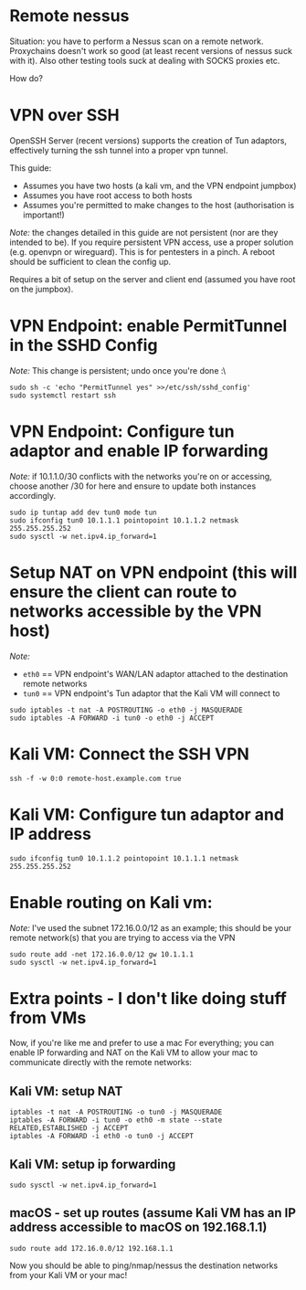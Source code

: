 # Remote nessus

Situation: you have to perform a Nessus scan on a remote network. Proxychains doesn't work so good (at least recent versions of nessus suck with it). Also other testing tools suck at dealing with SOCKS proxies etc.

How do?

# VPN over SSH

OpenSSH Server (recent versions) supports the creation of Tun adaptors, effectively turning the ssh tunnel into a proper vpn tunnel.

This guide:
  - Assumes you have two hosts (a kali vm, and the VPN endpoint jumpbox)
  - Assumes you have root access to both hosts
  - Assumes you're permitted to make changes to the host (authorisation is important!)
  
*Note:* the changes detailed in this guide are not persistent (nor are they intended to be). If you require persistent VPN access, use a proper solution (e.g. openvpn or wireguard). This is for pentesters in a pinch. 
A reboot should be sufficient to clean the config up.

Requires a bit of setup on the server and client end (assumed you have root on the jumpbox).

# VPN Endpoint: enable PermitTunnel in the SSHD Config

*Note:* This change is persistent; undo once you're done :\
```
sudo sh -c 'echo "PermitTunnel yes" >>/etc/ssh/sshd_config'
sudo systemctl restart ssh
```

# VPN Endpoint: Configure tun adaptor and enable IP forwarding

*Note:* if 10.1.1.0/30 conflicts with the networks you're on or accessing, choose another /30 for here and ensure to update both instances accordingly.

```
sudo ip tuntap add dev tun0 mode tun
sudo ifconfig tun0 10.1.1.1 pointopoint 10.1.1.2 netmask 255.255.255.252
sudo sysctl -w net.ipv4.ip_forward=1
```

# Setup NAT on VPN endpoint (this will ensure the client can route to networks accessible by the VPN host)
*Note:* 
  - `eth0` == VPN endpoint's WAN/LAN adaptor attached to the destination remote networks
  - `tun0` == VPN endpoint's Tun adaptor that the Kali VM will connect to

```
sudo iptables -t nat -A POSTROUTING -o eth0 -j MASQUERADE
sudo iptables -A FORWARD -i tun0 -o eth0 -j ACCEPT
```

# Kali VM: Connect the SSH VPN

```ssh -f -w 0:0 remote-host.example.com true```

# Kali VM: Configure tun adaptor and IP address

```sudo ip tuntap add dev tun0 mode tun
sudo ifconfig tun0 10.1.1.2 pointopoint 10.1.1.1 netmask 255.255.255.252
```


# Enable routing on Kali vm:

*Note:* I've used the subnet 172.16.0.0/12 as an example; this should be your remote network(s) that you are trying to access via the VPN

```
sudo route add -net 172.16.0.0/12 gw 10.1.1.1
sudo sysctl -w net.ipv4.ip_forward=1
```


# Extra points - I don't like doing stuff from VMs

Now, if you're like me and prefer to use a mac For everything; you can enable IP forwarding and NAT on the Kali VM to allow your mac to communicate directly with the remote networks:


## Kali VM: setup NAT

```
iptables -t nat -A POSTROUTING -o tun0 -j MASQUERADE
iptables -A FORWARD -i tun0 -o eth0 -m state --state RELATED,ESTABLISHED -j ACCEPT
iptables -A FORWARD -i eth0 -o tun0 -j ACCEPT
```

## Kali VM: setup ip forwarding

```
sudo sysctl -w net.ipv4.ip_forward=1
```


## macOS - set up routes (assume Kali VM has an IP address accessible to macOS on 192.168.1.1)

```
sudo route add 172.16.0.0/12 192.168.1.1
```

Now you should be able to ping/nmap/nessus the destination networks from your Kali VM or your mac!

